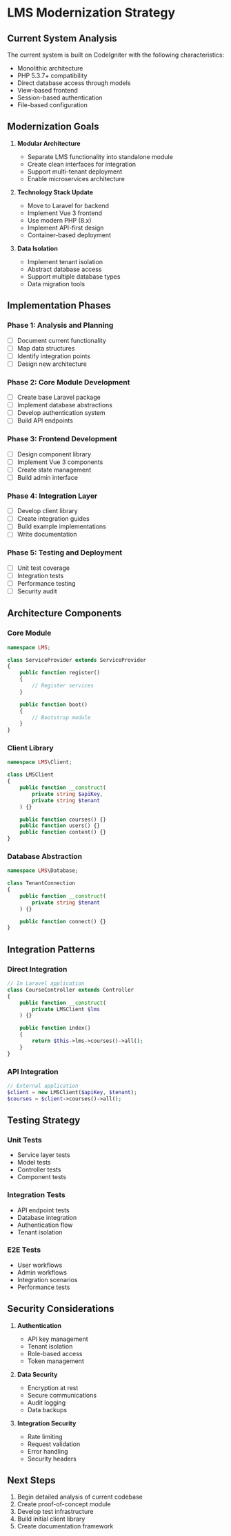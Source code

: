 # LMS Modernization Strategy

## Current System Analysis
The current system is built on CodeIgniter with the following characteristics:
- Monolithic architecture
- PHP 5.3.7+ compatibility
- Direct database access through models
- View-based frontend
- Session-based authentication
- File-based configuration

## Modernization Goals
1. **Modular Architecture**
   - Separate LMS functionality into standalone module
   - Create clean interfaces for integration
   - Support multi-tenant deployment
   - Enable microservices architecture

2. **Technology Stack Update**
   - Move to Laravel for backend
   - Implement Vue 3 frontend
   - Use modern PHP (8.x)
   - Implement API-first design
   - Container-based deployment

3. **Data Isolation**
   - Implement tenant isolation
   - Abstract database access
   - Support multiple database types
   - Data migration tools

## Implementation Phases

### Phase 1: Analysis and Planning
- [ ] Document current functionality
- [ ] Map data structures
- [ ] Identify integration points
- [ ] Design new architecture

### Phase 2: Core Module Development
- [ ] Create base Laravel package
- [ ] Implement database abstractions
- [ ] Develop authentication system
- [ ] Build API endpoints

### Phase 3: Frontend Development
- [ ] Design component library
- [ ] Implement Vue 3 components
- [ ] Create state management
- [ ] Build admin interface

### Phase 4: Integration Layer
- [ ] Develop client library
- [ ] Create integration guides
- [ ] Build example implementations
- [ ] Write documentation

### Phase 5: Testing and Deployment
- [ ] Unit test coverage
- [ ] Integration tests
- [ ] Performance testing
- [ ] Security audit

## Architecture Components

### Core Module
```php
namespace LMS;

class ServiceProvider extends ServiceProvider
{
    public function register()
    {
        // Register services
    }

    public function boot()
    {
        // Bootstrap module
    }
}
```

### Client Library
```php
namespace LMS\Client;

class LMSClient
{
    public function __construct(
        private string $apiKey,
        private string $tenant
    ) {}

    public function courses() {}
    public function users() {}
    public function content() {}
}
```

### Database Abstraction
```php
namespace LMS\Database;

class TenantConnection
{
    public function __construct(
        private string $tenant
    ) {}

    public function connect() {}
}
```

## Integration Patterns

### Direct Integration
```php
// In Laravel application
class CourseController extends Controller
{
    public function __construct(
        private LMSClient $lms
    ) {}

    public function index()
    {
        return $this->lms->courses()->all();
    }
}
```

### API Integration
```php
// External application
$client = new LMSClient($apiKey, $tenant);
$courses = $client->courses()->all();
```

## Testing Strategy

### Unit Tests
- Service layer tests
- Model tests
- Controller tests
- Component tests

### Integration Tests
- API endpoint tests
- Database integration
- Authentication flow
- Tenant isolation

### E2E Tests
- User workflows
- Admin workflows
- Integration scenarios
- Performance tests

## Security Considerations

1. **Authentication**
   - API key management
   - Tenant isolation
   - Role-based access
   - Token management

2. **Data Security**
   - Encryption at rest
   - Secure communications
   - Audit logging
   - Data backups

3. **Integration Security**
   - Rate limiting
   - Request validation
   - Error handling
   - Security headers

## Next Steps

1. Begin detailed analysis of current codebase
2. Create proof-of-concept module
3. Develop test infrastructure
4. Build initial client library
5. Create documentation framework 
